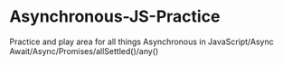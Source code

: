 # Asynchronous-JS-Practice
Practice and play area for all things Asynchronous in JavaScript/Async Await/Async/Promises/allSettled()/any()
